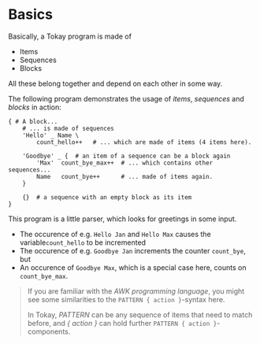 # Basics

Basically, a Tokay program is made of

- Items
- Sequences
- Blocks

All these belong together and depend on each other in some way.

The following program demonstrates the usage of *items*, *sequences* and *blocks* in action:

```tokay
{ # A block...
    # ... is made of sequences
    'Hello' _ Name \
        count_hello++   # ... which are made of items (4 items here).

    'Goodbye' _ {  # an item of a sequence can be a block again
        'Max'  count_bye_max++  # ... which contains other sequences...
        Name   count_bye++      # ... made of items again.
    }

    {}  # a sequence with an empty block as its item
}
```

This program is a little parser, which looks for greetings in some input.

- The occurence of e.g. `Hello Jan` and `Hello Max` causes the variable`count_hello` to be incremented
- The occurence of e.g. `Goodbye Jan` increments the counter `count_bye`, but
- An occurence of `Goodbye Max`, which is a special case here, counts on `count_bye_max`.

> If you are familiar with the *AWK programming language*, you might see some similarities to the `PATTERN { action }`-syntax here.
>
> In Tokay, *PATTERN* can be any sequence of items that need to match before, and *{ action }* can hold further `PATTERN { action }`-components.
